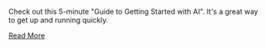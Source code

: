 Check out this 5-minute "Guide to Getting Started with AI". It's a great way to get up and running quickly. 

[Read More](/08-20/page)